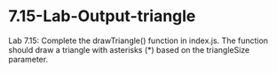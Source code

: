 # 7.15-Lab-Output-triangle
Lab 7.15: Complete the drawTriangle() function in index.js. The function should draw a triangle with asterisks (*) based on the triangleSize parameter.
